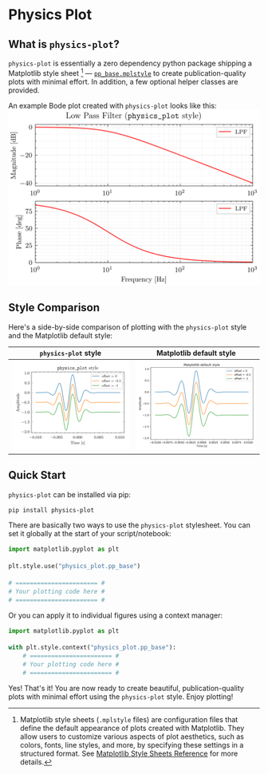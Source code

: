 # Physics Plot

## What is `physics-plot`?

`physics-plot` is essentially a zero dependency python package shipping a Matplotlib style sheet [^mplstyle] — [`pp_base.mplstyle`](https://github.com/c0rychu/physics-plot/blob/main/src/physics_plot/pp_base.mplstyle) to create publication-quality plots with minimal effort. In addition, a few optional helper classes are provided.

An example Bode plot created with `physics-plot` looks like this:
![Bode plot](fig/bode-plot@2x.png)


## Style Comparison

Here's a side-by-side comparison of plotting with the `physics-plot` style and the Matplotlib default style:

| `physics-plot` style | Matplotlib default style |
|:--:|:--:|
| <img src="fig/with-pp@2x.png" width="400"> | <img src="fig/without-pp@2x.png" width="400"> |


## Quick Start

`physics-plot` can be installed via pip:
```bash
pip install physics-plot
```

There are basically two ways to use the `physics-plot` stylesheet. You can set it globally at the start of your script/notebook:
```python
import matplotlib.pyplot as plt

plt.style.use("physics_plot.pp_base")

# ======================= #
# Your plotting code here #
# ======================= #
```

Or you can apply it to individual figures using a context manager:
```python
import matplotlib.pyplot as plt

with plt.style.context("physics_plot.pp_base"):
    # ======================= #
    # Your plotting code here #
    # ======================= #
```

Yes! That's it! You are now ready to create beautiful, publication-quality plots with minimal effort using the `physics-plot` style. Enjoy plotting!


[^mplstyle]: Matplotlib style sheets (`.mplstyle` files) are configuration files that define the default appearance of plots created with Matplotlib. They allow users to customize various aspects of plot aesthetics, such as colors, fonts, line styles, and more, by specifying these settings in a structured format. See [Matplotlib Style Sheets Reference](https://matplotlib.org/stable/gallery/style_sheets/style_sheets_reference.html) for more details.